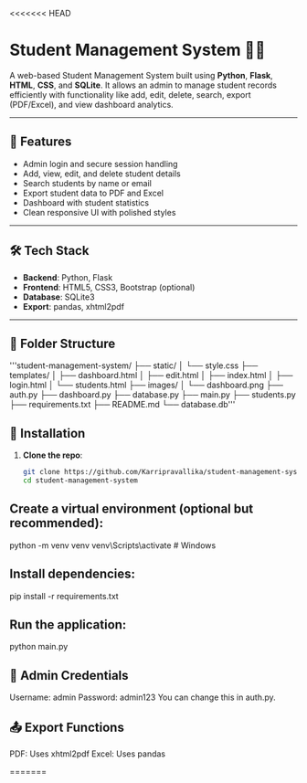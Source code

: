 <<<<<<< HEAD
# Student Management System 🧑‍🎓

A web-based Student Management System built using **Python**, **Flask**, **HTML**, **CSS**, and **SQLite**. It allows an admin to manage student records efficiently with functionality like add, edit, delete, search, export (PDF/Excel), and view dashboard analytics.

---

## 🚀 Features

- Admin login and secure session handling
- Add, view, edit, and delete student details
- Search students by name or email
- Export student data to PDF and Excel
- Dashboard with student statistics
- Clean responsive UI with polished styles

---

## 🛠️ Tech Stack

- **Backend**: Python, Flask
- **Frontend**: HTML5, CSS3, Bootstrap (optional)
- **Database**: SQLite3
- **Export**: pandas, xhtml2pdf

---

## 📁 Folder Structure

'''student-management-system/
├── static/
│ └── style.css
├── templates/
│ ├── dashboard.html
│ ├── edit.html
│ ├── index.html
│ ├── login.html
│ └── students.html
├── images/
│ └── dashboard.png
├── auth.py
├── dashboard.py
├── database.py
├── main.py
├── students.py
├── requirements.txt
├── README.md
└── database.db'''


## 🔧 Installation

1. **Clone the repo**:
   ```bash
   git clone https://github.com/Karripravallika/student-management-system.git
   cd student-management-system

## Create a virtual environment (optional but recommended): 

python -m venv venv
venv\Scripts\activate   # Windows

## Install dependencies:
pip install -r requirements.txt

## Run the application:
python main.py

## 🔑 Admin Credentials

Username: admin
Password: admin123
You can change this in auth.py.

## 📤 Export Functions

PDF: Uses xhtml2pdf
Excel: Uses pandas

=======

